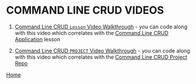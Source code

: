 # COMMAND LINE CRUD VIDEOS

1. [Command Line CRUD `Lesson` Video Walkthrough](https://github.com/10-3-pursuit/video-walkthrough-command-line-crud-application) - you can code along with this video which correlates with the [Command Line CRUD Application](https://github.com/10-3-pursuit/unit-front-end-web-development/tree/main/command-line-crud-application) lesson

1. [Command Line CRUD `PROJECT` Video Walkthrough](https://drive.google.com/drive/u/0/folders/1bvED0llf_DZcmTpIcx1Wa25Ry8tKT1dW) - you can code along with this video which correlates with the [Command Line CRUD Project Repo](https://github.com/10-3-pursuit/project-command-line-inventory-app)

[Home][def]

[def]: README.md
